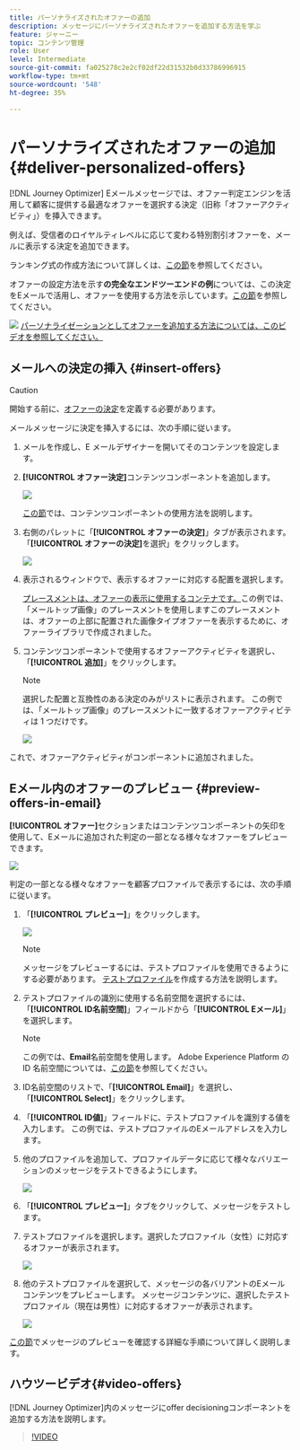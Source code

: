 ```yaml
---
title: パーソナライズされたオファーの追加
description: メッセージにパーソナライズされたオファーを追加する方法を学ぶ
feature: ジャーニー
topic: コンテンツ管理
role: User
level: Intermediate
source-git-commit: fa025278c2e2cf02df22d31532b0d33786996915
workflow-type: tm+mt
source-wordcount: '548'
ht-degree: 35%

---
```


# パーソナライズされたオファーの追加 {#deliver-personalized-offers}

[!DNL Journey Optimizer] Eメールメッセージでは、オファー判定エンジンを活用して顧客に提供する最適なオファーを選択する決定（旧称「オファーアクティビティ」）を挿入できます。

例えば、受信者のロイヤルティレベルに応じて変わる特別割引オファーを、メールに表示する決定を追加できます。

ランキング式の作成方法について詳しくは、[この節](offers/get-started/starting-offer-decisioning.md)を参照してください。

オファーの設定方法を示す&#x200B;**の完全なエンドツーエンドの例**&#x200B;については、この決定をEメールで活用し、オファーを使用する方法を示しています。[この節](offers/offers-e2e.md#insert-decision-in-email)を参照してください。

![](assets/do-not-localize/how-to-video.png) [パーソナライゼーションとしてオファーを追加する方法については、このビデオを参照してください。](#video-offers)

## メールへの決定の挿入 {#insert-offers}

>[!CAUTION]
>
>開始する前に、[オファーの決定](offers/offer-activities/create-offer-activities.md)を定義する必要があります。

メールメッセージに決定を挿入するには、次の手順に従います。

1. メールを作成し、E メールデザイナーを開いてそのコンテンツを設定します。

1. **[!UICONTROL オファー決定]**&#x200B;コンテンツコンポーネントを追加します。

   ![](assets/deliver-offer-component.png)

   [この節](content-components.md)では、コンテンツコンポーネントの使用方法を説明します。

1. 右側のパレットに「**[!UICONTROL オファーの決定]**」タブが表示されます。 「**[!UICONTROL オファーの決定]**&#x200B;を選択」をクリックします。

   ![](assets/deliver-offer-tab.png)

1. 表示されるウィンドウで、表示するオファーに対応する配置を選択します。

   [プレースメントは、オファーの表示に使用するコンテナです。](offers/offer-library/creating-placements.md)この例では、「メールトップ画像」のプレースメントを使用しますこのプレースメントは、オファーの上部に配置された画像タイプオファーを表示するために、オファーライブラリで作成されました。

1. コンテンツコンポーネントで使用するオファーアクティビティを選択し、「**[!UICONTROL 追加]**」をクリックします。

   >[!NOTE]
   >
   >選択した配置と互換性のある決定のみがリストに表示されます。 この例では、「メールトップ画像」のプレースメントに一致するオファーアクティビティは 1 つだけです。

   ![](assets/deliver-offer-placement.png)

これで、オファーアクティビティがコンポーネントに追加されました。


## Eメール内のオファーのプレビュー {#preview-offers-in-email}

**[!UICONTROL オファー]**&#x200B;セクションまたはコンテンツコンポーネントの矢印を使用して、Eメールに追加された判定の一部となる様々なオファーをプレビューできます。

![](assets/deliver-offer-preview.png)

判定の一部となる様々なオファーを顧客プロファイルで表示するには、次の手順に従います。

1. 「**[!UICONTROL プレビュー]**」をクリックします。

   ![](assets/deliver-offer-preview-button.png)

   >[!NOTE]
   >
   >メッセージをプレビューするには、テストプロファイルを使用できるようにする必要があります。 [テストプロファイル](building-journeys/creating-test-profiles.md)を作成する方法を説明します。

1. テストプロファイルの識別に使用する名前空間を選択するには、「**[!UICONTROL ID名前空間]**」フィールドから「**[!UICONTROL Eメール]**」を選択します。

   >[!NOTE]
   >
   >この例では、**Email**&#x200B;名前空間を使用します。 Adobe Experience Platform の ID 名前空間については、[この節](https://experienceleague.adobe.com/docs/experience-platform/identity/namespaces.html?lang=ja#getting-started)を参照してください。

1. ID名前空間のリストで、「**[!UICONTROL Email]**」を選択し、「**[!UICONTROL Select]**」をクリックします。

1. 「**[!UICONTROL ID値]**」フィールドに、テストプロファイルを識別する値を入力します。 この例では、テストプロファイルのEメールアドレスを入力します。

   <!--For example enter smith@adobe.com and click the **[!UICONTROL Add profile]** button.-->

1. 他のプロファイルを追加して、プロファイルデータに応じて様々なバリエーションのメッセージをテストできるようにします。

   ![](assets/deliver-offer-test-profiles.png)

1. 「**[!UICONTROL プレビュー]**」タブをクリックして、メッセージをテストします。

1. テストプロファイルを選択します。選択したプロファイル（女性）に対応するオファーが表示されます。

   ![](assets/deliver-offer-test-profile-female-preview.png)

1. 他のテストプロファイルを選択して、メッセージの各バリアントのEメールコンテンツをプレビューします。 メッセージコンテンツに、選択したテストプロファイル（現在は男性）に対応するオファーが表示されます。

   ![](assets/deliver-offer-test-profile-male-preview.png)

[この節](#preview-your-messages)でメッセージのプレビューを確認する詳細な手順について詳しく説明します。

## ハウツービデオ{#video-offers}

[!DNL Journey Optimizer]内のメッセージにoffer decisioningコンポーネントを追加する方法を説明します。

>[!VIDEO](https://video.tv.adobe.com/v/334088?quality=12)
